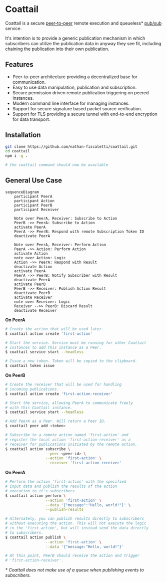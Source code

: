 # Coattail

Coattail is a secure [peer-to-peer](https://en.wikipedia.org/wiki/Peer-to-peer) remote execution and queueless* [pub/sub](https://en.wikipedia.org/wiki/Publish%E2%80%93subscribe_pattern) service.

It's intention is to provide a generic publication mechanism in which subscribers can utilize the publication data in anyway they see fit, including chaining the publication into their own publication.

## Features

- Peer-to-peer architecture providing a decentralized base for communication.
- Easy to use data manipulation, publication and subscription.
- Secure permission driven remote publication triggering on peered instances.
- Modern command line interface for managing instances.
- Support for secure signature based packet source verification.
- Support for TLS providing a secure tunnel with end-to-end encryption for data transport.

## Installation

```sh
git clone https://github.com/nathan-fiscaletti/coattail.git
cd coattail
npm i -g .

# the coattail command should now be available
```

## General Use Case

```mermaid
sequenceDiagram
    participant PeerA
    participant Action
    participant PeerB
    participant Receiver

    Note over PeerA, Receiver: Subscribe to Action
    PeerB ->> PeerA: Subscribe to Action
    activate PeerA
    PeerA ->> PeerB: Respond with remote Subscription Token ID
    deactivate PeerA

    Note over PeerA, Receiver: Perform Action
    PeerA ->> Action: Perform Action
    activate Action
    note over Action: Logic
    Action ->> PeerA: Respond with Result
    deactivate Action
    activate PeerA
    PeerA ->> PeerB: Notify Subscriber with Result
    deactivate PeerA
    activate PeerB
    PeerB ->> Receiver: Publish Action Result
    deactivate PeerB
    activate Receiver
    note over Receiver: Logic
    Receiver -->> PeerB: Discard Result
    deactivate Receiver
```

**On PeerA**
```sh
# Create the action that will be used later.
$ coattail action create 'first-action'

# Start the service. Service must be running for other Coattail
# instances to add this instance as a Peer.
$ coattail service start --headless

# Issue a new token. Token will be copied to the clipboard.
$ coattail token issue
```

**On PeerB**
```sh
# Create the receiver that will be used for handling
# incoming publications.
$ coattail action create 'first-action-receiver'

# Start the service, allowing PeerA to communicate freely
# with this Coattail instance.
$ coattail service start --headless

# Add PeerA as a Peer. Will return a Peer ID.
$ coattail peer add <token>

# Subscribe to a remote action named 'first-action' and
# register the local action 'first-action-receiver' as a
# receiver for publications initiated by the remote action.
$ coattail action subscribe \
                  --peer <peer-id> \
                  --action 'first-action' \
                  --receiver 'first-action-receiver'
```

**On PeerA**
```sh
# Perform the action 'first-action' with the specified
# input data and publish the results of the action
# execution to it's subscribers.
$ coattail action perform \
                  --action 'first-action' \
                  --data '{"message":"Hello, world!"}' \
                  --publish-results

# Alternately, you can publish results directly to subscribers
# without executing the action. This will not execute the logic
# in the 'first-action', but will instead send the data directly
# to subscribers.
$ coattail action publish \
                  --action 'first-action' \
                  --data '{"message:"Hello, world!"}'

# At this point, PeerB should receive the action and trigger
# 'first-action-receiver'.
```

_* Coattail does not make use of a queue when publishing events to subscribers._
